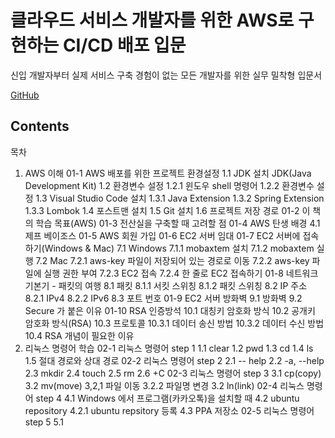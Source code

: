 # 클라우드 서비스 개발자를 위한 AWS로 구현하는 CI/CD 배포 입문
신입 개발자부터 실제 서비스 구축 경험이 없는 모든 개발자를 위한 실무 밀착형 입문서

[GitHub](https://github.com/codingspecialist/Aws-Deploy-EasyupClass)

## Contents
목차
01. AWS 이해
    01-1 AWS 배포를 위한 프로젝트 환경설정
        1.1 JDK 설치
            JDK(Java Development Kit)
        1.2 환경변수 설정
            1.2.1 윈도우 shell 명령어
            1.2.2 환경변수 설정
        1.3 Visual Studio Code 설치
            1.3.1 Java Extension
            1.3.2 Spring Extension
            1.3.3 Lombok
        1.4 포스트맨 설치
        1.5 Git 설치
        1.6 프로젝트 저장 경로
    01-2 이 책의 학습 목표(AWS)
    01-3 전산실을 구축할 때 고려할 점
    01-4 AWS 탄생 배경
        4.1 제프 베이조스
    01-5 AWS 회원 가입
    01-6 EC2 서버 임대
    01-7 EC2 서버에 접속하기(Windows & Mac)
        7.1 Windows
            7.1.1 mobaxtem 설치
            7.1.2 mobaxtem 실행
        7.2 Mac
            7.2.1 aws-key 파일이 저장되어 있는 경로로 이동
            7.2.2 aws-key 파일에 실행 권한 부여
            7.2.3 EC2 접속
            7.2.4 한 줄로 EC2 접속하기
    01-8 네트워크 기본기 - 패킷의 여행
        8.1 패킷
            8.1.1 서킷 스위칭
            8.1.2 패킷 스위칭
        8.2 IP 주소
            8.2.1 IPv4
            8.2.2 IPv6
        8.3 포트 번호
    01-9 EC2 서버 방화벽
        9.1 방화벽
        9.2 Secure 가 붙은 이유
    01-10 RSA 인증방석
        10.1 대칭키 암호화 방식
        10.2 공개키 암호화 방식(RSA)
        10.3 프로토콜
            10.3.1 데이터 송신 방법
            10.3.2 데이터 수신 방법
        10.4 RSA 개념이 필요한 이유
02. 리눅스 명령어 학습
    02-1 리눅스 명령어 step 1
        1.1 clear
        1.2 pwd
        1.3 cd
        1.4 ls
        1.5 절대 경로와 상대 경로
    02-2 리눅스 명령어 step 2
        2.1 -- help
        2.2 -a, --help
        2.3 mkdir
        2.4 touch
        2.5 rm
        2.6 +C
    02-3 리눅스 명령어 step 3
        3.1 cp(copy)
        3.2 mv(move)
            3,2,1 파일 이동
            3.2.2 파일명 변경
        3.2 ln(link)
    02-4 리눅스 명령어 step 4
        4.1 Windows 에서 프로그램(카카오톡)을 설치할 때
        4.2 ubuntu repository
            4.2.1 ubuntu repsitory 등록
        4.3 PPA 저장소
    02-5 리눅스 명령어 step 5
        5.1 